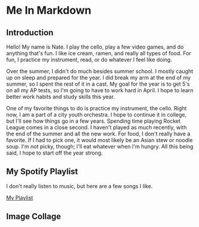 # Me In Markdown
## Introduction
Hello! My name is Nate. I play the cello, play a few video games, and do  anything that's fun. I like ice cream, ramen, and really all types of food. For fun, I practice my instrument, read, or do whatever I feel like doing.

Over the summer, I didn't do much besides summer school. I mostly caught up on sleep and prepared for the year. I did break my arm at the end of my summer, so I spent the rest of it in a cast. My goal for the year is to get 5's on all my AP tests, so I'm going to have to work hard in April. I hope to learn better work habits and study skills this year.

One of my favorite things to do is practice my instrument, the cello. Right now, I am a part of a city youth orchestra. I hope to continue it in college, but I'll see how things go in a few years. Spending time playing Rocket League comes in a close second. I haven't played as much recently, with the end of the summer and all the new work. For food, I don't really have a favorite. If I had to pick one, it would most likely be an Asian stew or noodle soup. I'm not picky, though; I'll eat whatever when I'm hungry. All this being said, I hope to start off the year strong.

## My Spotify Playlist
I don't really listen to music, but here are a few songs I like.

[My Playlist](https://open.spotify.com/playlist/56yNmUhaXVi9z7yIgulqz9?si=6e268d641fa6415a)

## Image Collage
